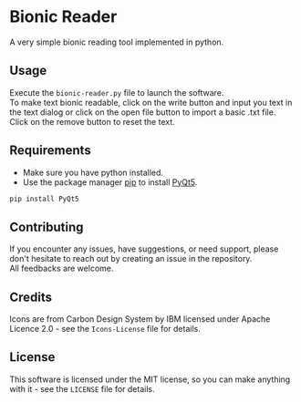 # Bionic Reader

A very simple bionic reading tool implemented in python.

## Usage

Execute the `bionic-reader.py` file to launch the software.  
To make text bionic readable, click on the write button and input you text in the text dialog or click on the open file button to import a basic .txt file.  
Click on the remove button to reset the text.

## Requirements

* Make sure you have python installed.  
* Use the package manager [pip](https://pip.pypa.io/en/stable/) to install [PyQt5](https://riverbankcomputing.com/software/pyqt).  
```bash
pip install PyQt5
```

## Contributing

If you encounter any issues, have suggestions, or need support, please don't hesitate to reach out by creating an issue in the repository.  
All feedbacks are welcome.

## Credits

Icons are from Carbon Design System by IBM licensed under Apache Licence 2.0 - see the `Icons-License` file for details.

## License

This software is licensed under the MIT license, so you can make anything with it - see the `LICENSE` file for details.

